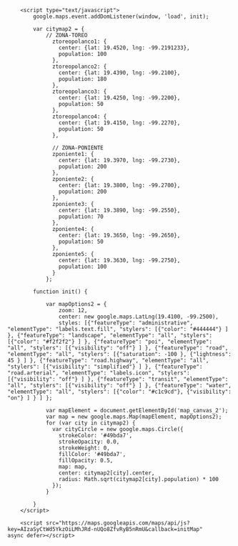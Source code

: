 
<!-- jQuery (necessary for Bootstrap's JavaScript plugins) -->
<script src="https://ajax.googleapis.com/ajax/libs/jquery/1.12.4/jquery.min.js"></script>
<!-- Include all compiled plugins (below), or include individual files as needed -->
<script src="js/bootstrap.min.js"></script>

<script type="text/javascript">
  $(function(){
    $('.text-fadein h2:gt(0)').hide();
    setInterval(function(){$('.text-fadein :first-child').fadeOut(1500).next('h2').fadeIn(1500).end().appendTo('.text-fadein');}, 5000);
  });
</script>

<!-- TypeForm Organizaciones -->
<script>(function(){var qs,js,q,s,d=document,gi=d.getElementById,ce=d.createElement,gt=d.getElementsByTagName,id='typef_orm_share',b='https://s3-eu-west-1.amazonaws.com/share.typeform.com/';if(!gi.call(d,id)){js=ce.call(d,'script');js.id=id;js.src=b+'share.js';q=gt.call(d,'script')[0];q.parentNode.insertBefore(js,q)}id=id+'_';if(!gi.call(d,id)){qs=ce.call(d,'link');qs.rel='stylesheet';qs.id=id;qs.href=b+'share-button.css';s=gt.call(d,'head')[0];s.appendChild(qs,s)}})()</script>

<!-- Animated AOS -->
<script src="js/aos.js"></script>
<script>
  AOS.init();
</script>

<!-- SVG Animated -->
<script src="js/vivus.js"></script>
<script>
  obt1 = new Vivus('asiento', {type: 'delayed', duration: 100}),
  obt2 = new Vivus('rutas', {type: 'delayed', duration: 100}),
  obt3 = new Vivus('zzz', {type: 'delayed', duration: 100}),
  obt4 = new Vivus('cartera', {type: 'delayed', duration: 100}),
  obt5 = new Vivus('laptop', {type: 'delayed', duration: 100}),
  obt6 = new Vivus('chofer', {type: 'delayed', duration: 100}),
  obt7 = new Vivus('rocket', {type: 'delayed', duration: 100});
</script>

<script type="text/javascript">
            google.maps.event.addDomListener(window, 'load', init);

            var citymap = {
                // ZONA-NORTE
                znorte1: {
                    center: {lat: 19.5280, lng: -99.2250},
                    population: 70
                  },
                  znorte2: {
                    center: {lat: 19.5170, lng: -99.2310},
                    population: 70
                  },
                  znorte3: {
                    center: {lat: 19.5050, lng: -99.2360},
                    population: 70
                  },
                  znorte4: {
                    center: {lat: 19.4940, lng: -99.2390},
                    population: 110
                  },

                  // ZONA-TOREO
                  ztoreopolanco1: {
                    center: {lat: 19.4520, lng: -99.2191233},
                    population: 100
                  },
                  ztoreopolanco2: {
                    center: {lat: 19.4390, lng: -99.2100},
                    population: 180
                  },
                  ztoreopolanco3: {
                    center: {lat: 19.4250, lng: -99.2200},
                    population: 50
                  },
                  ztoreopolanco4: {
                    center: {lat: 19.4150, lng: -99.2270},
                    population: 50
                  }
                };

            function init() {

                var mapOptions = {
                    zoom: 12,
                    center: new google.maps.LatLng(19.4700, -99.2300),
                    styles: [{"featureType": "administrative", "elementType": "labels.text.fill", "stylers": [{"color": "#444444"} ] }, {"featureType": "landscape", "elementType": "all", "stylers": [{"color": "#f2f2f2"} ] }, {"featureType": "poi", "elementType": "all", "stylers": [{"visibility": "off"} ] }, {"featureType": "road", "elementType": "all", "stylers": [{"saturation": -100 }, {"lightness": 45 } ] }, {"featureType": "road.highway", "elementType": "all", "stylers": [{"visibility": "simplified"} ] }, {"featureType": "road.arterial", "elementType": "labels.icon", "stylers": [{"visibility": "off"} ] }, {"featureType": "transit", "elementType": "all", "stylers": [{"visibility": "off"} ] }, {"featureType": "water", "elementType": "all", "stylers": [{"color": "#c1c9cd"}, {"visibility": "on"} ] } ] };

                var mapElement = document.getElementById('map_canvas');
                var map = new google.maps.Map(mapElement, mapOptions);
                for (var city in citymap) {
                  var cityCircle = new google.maps.Circle({
                    strokeColor: '#49bda7',
                    strokeOpacity: 0.0,
                    strokeWeight: 0,
                    fillColor: '#49bda7',
                    fillOpacity: 0.5,
                    map: map,
                    center: citymap[city].center,
                    radius: Math.sqrt(citymap[city].population) * 100
                  });
                }

            }
        </script>

        <script type="text/javascript">
            google.maps.event.addDomListener(window, 'load', init);

            var citymap2 = {
                // ZONA-TOREO
                  ztoreopolanco1: {
                    center: {lat: 19.4520, lng: -99.2191233},
                    population: 100
                  },
                  ztoreopolanco2: {
                    center: {lat: 19.4390, lng: -99.2100},
                    population: 180
                  },
                  ztoreopolanco3: {
                    center: {lat: 19.4250, lng: -99.2200},
                    population: 50
                  },
                  ztoreopolanco4: {
                    center: {lat: 19.4150, lng: -99.2270},
                    population: 50
                  },

                  // ZONA-PONIENTE
                  zponiente1: {
                    center: {lat: 19.3970, lng: -99.2730},
                    population: 200
                  },
                  zponiente2: {
                    center: {lat: 19.3800, lng: -99.2700},
                    population: 200
                  },
                  zponiente3: {
                    center: {lat: 19.3890, lng: -99.2550},
                    population: 70
                  },
                  zponiente4: {
                    center: {lat: 19.3650, lng: -99.2650},
                    population: 50
                  },
                  zponiente5: {
                    center: {lat: 19.3630, lng: -99.2750},
                    population: 100
                  }
                };

            function init() {

                var mapOptions2 = {
                    zoom: 12,
                    center: new google.maps.LatLng(19.4100, -99.2500),
                    styles: [{"featureType": "administrative", "elementType": "labels.text.fill", "stylers": [{"color": "#444444"} ] }, {"featureType": "landscape", "elementType": "all", "stylers": [{"color": "#f2f2f2"} ] }, {"featureType": "poi", "elementType": "all", "stylers": [{"visibility": "off"} ] }, {"featureType": "road", "elementType": "all", "stylers": [{"saturation": -100 }, {"lightness": 45 } ] }, {"featureType": "road.highway", "elementType": "all", "stylers": [{"visibility": "simplified"} ] }, {"featureType": "road.arterial", "elementType": "labels.icon", "stylers": [{"visibility": "off"} ] }, {"featureType": "transit", "elementType": "all", "stylers": [{"visibility": "off"} ] }, {"featureType": "water", "elementType": "all", "stylers": [{"color": "#c1c9cd"}, {"visibility": "on"} ] } ] };

                var mapElement = document.getElementById('map_canvas_2');
                var map = new google.maps.Map(mapElement, mapOptions2);
                for (var city in citymap2) {
                  var cityCircle = new google.maps.Circle({
                    strokeColor: '#49bda7',
                    strokeOpacity: 0.0,
                    strokeWeight: 0,
                    fillColor: '#49bda7',
                    fillOpacity: 0.5,
                    map: map,
                    center: citymap2[city].center,
                    radius: Math.sqrt(citymap2[city].population) * 100
                  });
                }

            }
        </script>

        <script src="https://maps.googleapis.com/maps/api/js?key=AIzaSyCtWd5YkzOiLMhJRd-nUQo8ZfvRyB5nRmU&callback=initMap"
    async defer></script>